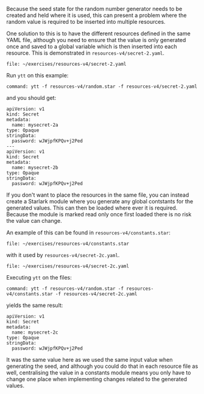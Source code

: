 Because the seed state for the random number generator needs to be created
and held where it is used, this can present a problem where the random value
is required to be inserted into multiple resources.

One solution to this is to have the different resources defined in the same
YAML file, although you need to ensure that the value is only generated once
and saved to a global variable which is then inserted into each resource. This
is demonstrated in ``resources-v4/secret-2.yaml``.

```editor:open-file
file: ~/exercises/resources-v4/secret-2.yaml
```

Run ``ytt`` on this example:

```terminal:execute
command: ytt -f resources-v4/random.star -f resources-v4/secret-2.yaml
```

and you should get:

```
apiVersion: v1
kind: Secret
metadata:
  name: mysecret-2a
type: Opaque
stringData:
  password: wJWjpfKPQv+j2Ped
---
apiVersion: v1
kind: Secret
metadata:
  name: mysecret-2b
type: Opaque
stringData:
  password: wJWjpfKPQv+j2Ped
```

If you don't want to place the resources in the same file, you can instead
create a Starlark module where you generate any global contstants for the
generated values. This can then be loaded where ever it is required.
Because the module is marked read only once first loaded there is no risk
the value can change.

An example of this can be found in ``resources-v4/constants.star``:

```editor:open-file
file: ~/exercises/resources-v4/constants.star
```

with it used by ``resources-v4/secret-2c.yaml``.

```editor:open-file
file: ~/exercises/resources-v4/secret-2c.yaml
```

Executing ``ytt`` on the files:

```terminal:execute
command: ytt -f resources-v4/random.star -f resources-v4/constants.star -f resources-v4/secret-2c.yaml
```

yields the same result:

```
apiVersion: v1
kind: Secret
metadata:
  name: mysecret-2c
type: Opaque
stringData:
  password: wJWjpfKPQv+j2Ped
```

It was the same value here as we used the same input value when generating the
seed, and although you could do that in each resource file as well,
centralising the value in a constants module means you only have to change one
place when implementing changes related to the generated values.
